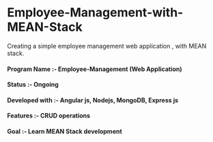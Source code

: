 # Employee-Management-with-MEAN-Stack
Creating a simple employee management web application , with MEAN stack.

#### Program Name :- Employee-Management (Web Application)
#### Status :- Ongoing
#### Developed with :- Angular js, Nodejs, MongoDB, Express js
#### Features :- CRUD operations
#### Goal :- Learn MEAN Stack development
